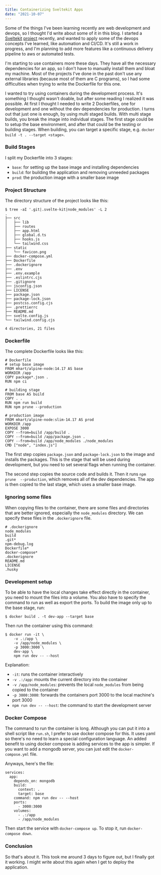 ```yaml
---
title: Containerizing Sveltekit Apps
date: "2021-10-07"
---
```


Some of the things I've been learning recently are web development and devops, 
so I thought I'd write about some of it in this blog. I started a 
[Sveltekit](https://kit.svelte.dev) [project](https://github.com/rmrt1n/goat) 
recently, and wanted to apply some of the devops concepts I've learned, like 
automation and CI/CD. It's still a work in progress, and I'm planning to add 
more features like a continuous delivery pipeline to aws or automated tests.

I'm starting to use containers more these days. They have all the necessary 
dependencies for an app, so I don't have to manually install them and bloat my 
machine. Most of the projects I've done in the past don't use any external 
libraries (because most of them are C programs), so I had some difficulties when 
trying to write the Dockerfile for this one.

I wanted to try using containers during the development process. It's something 
I thought wasn't doable, but after some reading I realized it was possible. At 
first I thought I needed to write 2 Dockerfiles, one for development and one 
without the dev dependencies for production. I turns out that just one is enough, 
by using multi staged builds. With multi stage builds, you break the image into 
individual stages. The first stage could be to setup the base environment, and 
after that could be the testing or building stages. When building, you can 
target a specific stage, e.g. `docker build -t . --target <stage>`.

### Build Stages

I split my Dockerfile into 3 stages:
- `base`: for setting up the base image and installing dependencies
- `build`: for building the application and removing unneeded packages
- `prod`: the production image with a smaller base image

### Project Structure
The directory structure of the project looks like this:
```sh-session
$ tree -aI '.git|.svelte-kit|node_modules' -L 2
.
├── src
│   ├── lib
│   ├── routes
│   ├── app.html
│   ├── global.d.ts
│   ├── hooks.js
│   └── tailwind.css
├── static
│   └── favicon.png
├── docker-compose.yml
├── Dockerfile
├── .dockerignore
├── .env
├── .env.example
├── .eslintrc.cjs
├── .gitignore
├── jsconfig.json
├── LICENSE
├── package.json
├── package-lock.json
├── postcss.config.cjs
├── .prettierrc
├── README.md
├── svelte.config.js
└── tailwind.config.cjs

4 directories, 21 files
```

### Dockerfile
The complete Dockerfile looks like this:
```docker
# Dockerfile
# setup base image
FROM mhart/alpine-node:14.17 AS base
WORKDIR /app
COPY package*.json .
RUN npm ci

# building stage
FROM base AS build
COPY . .
RUN npm run build
RUN npm prune --production

# production image
FROM mhart/alpine-node:slim-14.17 AS prod
WORKDIR /app
EXPOSE 3000
COPY --from=build /app/build .
COPY --from=build /app/package.json .
COPY --from=build /app/node_modules ./node_modules
CMD ["node", "index.js"]
```

The first step copies `package.json` and `package-lock.json` to the image and 
installs the packages. This is the stage that will be used during development, 
but you need to set several flags when running the container.

The second step copies the source code and builds it. Then it runs `npm prune 
--production`, which removes all of the dev dependencies. The app is then copied 
to the last stage, which uses a smaller base image.

### Ignoring some files
When copying files to the container, there are some files and directories that 
are better ignored, especially the `node_modules` directory. We can specify these 
files in the `.dockerignore` file.
```docker
# .dockerignore
node_modules
build
.git*
npm-debug.log
Dockerfile*
docker-compose*
.dockerignore
README.md
LICENSE
.husky
```

### Development setup
To be able to have the local changes take effect directly in the container, you 
need to mount the files into a volume. You also have to specify the command to 
run as well as export the ports. To build the image only up to the base stage, 
run:
```sh-session
$ docker build . -t dev-app --target base
```

Then run the container using this command:
```sh-session
$ docker run -it \
    -v .:/app \
    -v /app/node_modules \
    -p 3000:3000 \
    dev-app \
    npm run dev -- --host
```

Explanation:  
- `-it`: runs the container interactively
- `-v .:/app`: mounts the current directory into the container
- `-v /app/node_modules`: prevents the local `node_modules` from being copied to the container
- `-p 3000:3000`: forwards the containers port 3000 to the local machine's port 3000
- `npm run dev -- --host`: the command to start the development server

### Docker Compose
The command to run the container is long. Although you can put it into a shell 
script like `run.sh`, I prefer to use docker compose for this. It uses yaml so 
there's no need to learn a special configuration language. An added benefit to 
using docker compose is adding services to the app is simpler. If you want to 
add a mongodb server, you can just edit the `docker-compose.yml` file.

Anyways, here's the file:
```docker
services:
  app:
    depends_on: mongodb
    build:
      context: .
      target: base
    command: npm run dev -- --host
    ports:
      - 3000:3000
    volumes:
      - .:/app
      - /app/node_modules
```

Then start the service with `docker-compose up`. To stop it, run `docker-compose down`.

### Conclusion
So that's about it. This took me around 3 days to figure out, but I finally got 
it working. I might write about this again when I get to deploy the application. 

